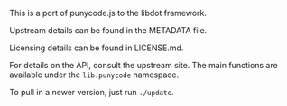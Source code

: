 This is a port of punycode.js to the libdot framework.

Upstream details can be found in the METADATA file.

Licensing details can be found in LICENSE.md.

For details on the API, consult the upstream site.  The main functions are
available under the `lib.punycode` namespace.

To pull in a newer version, just run `./update`.

